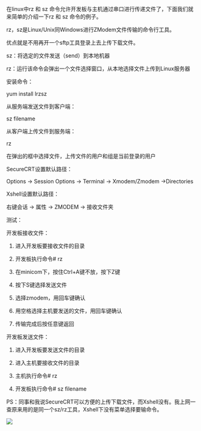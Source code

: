 在linux中rz 和 sz 命令允许开发板与主机通过串口进行传递文件了，下面我们就来简单的介绍一下rz 和 sz 命令的例子。



rz，sz是Linux/Unix同Windows进行ZModem文件传输的命令行工具。

优点就是不用再开一个sftp工具登录上去上传下载文件。

sz：将选定的文件发送（send）到本地机器

rz：运行该命令会弹出一个文件选择窗口，从本地选择文件上传到Linux服务器

安装命令：

yum install lrzsz

从服务端发送文件到客户端：

sz filename

从客户端上传文件到服务端：

rz

在弹出的框中选择文件，上传文件的用户和组是当前登录的用户

SecureCRT设置默认路径：

Options -> Session Options -> Terminal -> Xmodem/Zmodem ->Directories

Xshell设置默认路径：

右键会话 -> 属性 -> ZMODEM -> 接收文件夹

测试：

开发板接收文件：

1. 进入开发板要接收文件的目录

2. 开发板执行命令# rz

3. 在minicom下，按住Ctrl+A键不放，按下Z键

4. 按下S键选择发送文件

5. 选择zmodem，用回车键确认

6. 用空格选择主机要发送的文件，用回车键确认

7. 传输完成后按任意键返回

开发板发送文件：

1. 进入开发板要发送文件的目录

2. 进入主机要接收文件的目录

2. 主机执行命令# rz

3. 开发板执行命令# sz filename

PS：同事和我说SecureCRT可以方便的上传下载文件，而Xshell没有。我上网一查原来用的是同一个sz/rz工具，Xshell下没有菜单选择要输命令。

![](D:/download/youdaonote-pull-master/data/Technology/Linux/images/DB64F15D774D460DA173AB9935333D72490-70.jpg.gif)

